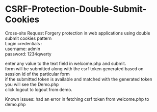 # CSRF-Protection-Double-Submit-Cookies
Cross-site Request Forgery protection in web applications using double submit cookies pattern<br>
Login credentials : <br>
  username: admin <br>
  password: 1234qwerty <br>
  
 enter any value to the text field in welcome.php and submit.<br>
 form will be submitted along with the csrf token generated based on session id of the particular form <br>
 if the submitted token is available and matched with the generated token you will see the Demo.php <br>
 click logout to logout from demo. <br>
 
 Known issues: had an error in fetching csrf token from welcome.php to demo.php <br> 
